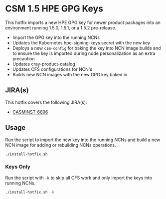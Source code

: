 # CSM 1.5 HPE GPG Keys

This hotfix imports a new HPE GPG key for newer product packages into an environment running 1.5.0, 1.5.1, or a 1.5.2 pre-release.

- Import the GPG key into the running NCNs
- Updates the Kubernetes hpe-signing-keys secret with the new key
- Deploys a new `csm-config` for baking the key into NCN image builds and to ensure the key is imported during node personalization as an extra precaution
- Updates cray-product-catalog
- Updates CFS configurations for NCN's
- Builds new NCN images with the new GPG key baked in

## JIRA(s)

This hotfix covers the following JIRA(s):

* [CASMINST-6896](https://jira-pro.it.hpe.com:8443/browse/CASMTRIAGE-6896)

## Usage

Run the script to import the new key into the running NCNs and build a new NCN image for adding or rebuilding NCNs operations.

```bash
./install-hotfix.sh
```

### Keys Only

Run the script with `-k` to skip all CFS work and only import the keys into running NCNs.

```bash
./install-hotfix.sh -k
```
